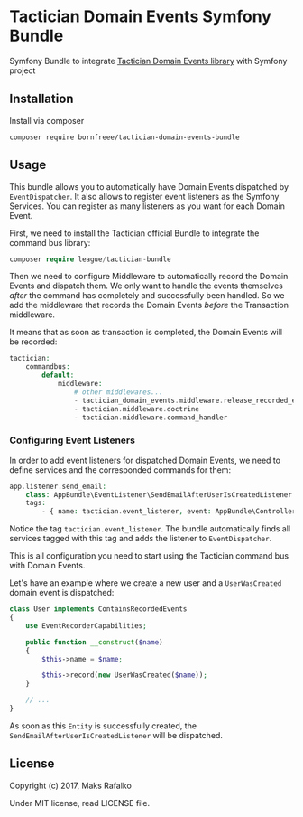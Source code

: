Tactician Domain Events Symfony Bundle
======================================

Symfony Bundle to integrate [Tactician Domain Events library](https://bornfreee.github.io/tactician-domain-events/) with Symfony project

Installation
------------

Install via composer

```
composer require bornfreee/tactician-domain-events-bundle
```

Usage
-----

This bundle allows you to automatically have Domain Events dispatched by `EventDispatcher`. It also allows to register event listeners as the Symfony Services.
You can register as many listeners as you want for each Domain Event.

First, we need to install the Tactician official Bundle to integrate the command bus library:

```php
composer require league/tactician-bundle
```

Then we need to configure Middleware to automatically record the Domain Events and dispatch them.
We only want to handle the events themselves *after* the command has completely and successfully been handled. So we add the middleware that records the Domain Events *before* the Transaction middleware.

It means that as soon as transaction is completed, the Domain Events will be recorded:

```php
tactician:
    commandbus:
        default:
            middleware:
                # other middlewares...
                - tactician_domain_events.middleware.release_recorded_events # make sure to add it before `tactician.middleware.doctrine` 
                - tactician.middleware.doctrine
                - tactician.middleware.command_handler
```

### Configuring Event Listeners

In order to add event listeners for dispatched Domain Events, we need to define services and the corresponded commands for them:

```php
app.listener.send_email:
    class: AppBundle\EventListener\SendEmailAfterUserIsCreatedListener
    tags:
        - { name: tactician.event_listener, event: AppBundle\Controller\UserWasCreated }
```

Notice the tag `tactician.event_listener`. The bundle automatically finds all services tagged with this tag and adds the listener to `EventDispatcher`.

This is all configuration you need to start using the Tactician command bus with Domain Events.

Let's have an example where we create a new user and a `UserWasCreated` domain event is dispatched:

```php
class User implements ContainsRecordedEvents
{
    use EventRecorderCapabilities;

    public function __construct($name)
    {
        $this->name = $name;

        $this->record(new UserWasCreated($name));
    }

    // ...
}
```

As soon as this `Entity` is successfully created, the `SendEmailAfterUserIsCreatedListener` will be dispatched.

License
-------

Copyright (c) 2017, Maks Rafalko

Under MIT license, read LICENSE file.
